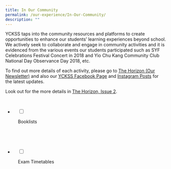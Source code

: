```yaml
---
title: In Our Community
permalink: /our-experience/In-Our-Community/
description: ""
---
```

YCKSS taps into the community resources and platforms to create opportunities to enhance our students’ learning experiences beyond school. We actively seek to collaborate and engage in community activities and it is evidenced from the various events our students participated such as SYF Celebrations Festival Concert in 2018 and Yio Chu Kang Community Club National Day Observance Day 2018, etc.

To find out more details of each activity, please go to [The Horizon (Our Newsletter)](https://yiochukangsec.moe.edu.sg/our-experience/the-horizon-newsletter) and also our [YCKSS Facebook Page](https://www.facebook.com/yiochukangsec) and [Instagram Posts](https://www.instagram.com/yoloyio/) for the latest updates.

Look out for the more details in [The Horizon, Issue 2](/files/In%20Our%20Community/The%20Horizon%20Issue%202%20(July%20-%20Nov%202018).pdf).

<ul class="jekyllcodex_accordion">

  <li>

    <input type="checkbox" id="accordion1">

    <label for="accordion1">Booklists</label>

    <div>

<p> </p>

    </div>

</li>
	<li>

    <input type="checkbox" id="accordion2">

    <label for="accordion2">Exam Timetables</label>

    <div>

      <p> </p>

    </div>

</li>